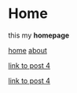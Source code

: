 
# Home

this my **homepage**

[home](#) [about](#about)

[link to post 4](posts/4.md)

[link to post 4](posts/4.md)


